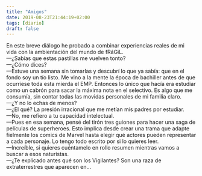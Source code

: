 ```yaml
---
title: "Amigos"
date: 2019-08-23T21:44:19+02:00
tags: [diario]
draft: false
---
```


En este breve diálogo he probado a combinar experiencias reales de mi vida con la ambientación del mundo de fRáGiL.<br>
—¿Sabías que estas pastillas me vuelven tonto?<br>
—¿Cómo dices?<br>
—Estuve una semana sin tomarlas y descubrí lo que ya sabía: que en el fondo soy un tío listo. Me vino a la mente la época de bachiller antes de que ocurriese toda esta mierda el EMP. Entonces lo único que hacía era estudiar como un cabrón para sacar la máxima nota en el selectivo. Es algo que me consumía, sin contar todas las movidas personales de mi familia claro.<br>
—¿Y no lo echas de menos?<br>
—¿El qué? La presión irracional que me metían mis padres por estudiar.<br>
—No, me refiero a tu capacidad intelectual.<br>
—Pues en esa semana, pensé del tirón tres guiones para hacer una saga de películas de superheroes. Esto implica desde crear una trama que adapte fielmente los comics de Marvel hasta elegir qué actores pueden representar a cada personaje. Lo tengo todo escrito por si lo quieres leer.<br>
—Increíble, si quieres cuéntamelo en rollo resumen mientras vamos a buscar a esos naturistas.<br>
—¿Te explicado antes qué son los Vigilantes? Son una raza de extraterrestres que aparecen en...
<!--more-->
